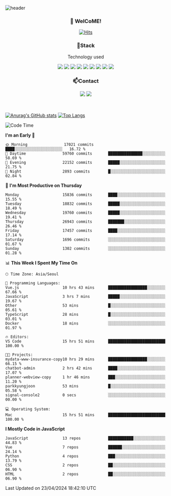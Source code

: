 ![header](https://capsule-render.vercel.app/api?type=waving&color=gradient&height=200&text=Kyungjoon&fontAlign=70&fontAlignY=40&animation=twinkling)

<h3 align="center">👋 WelCoME!</h3>

<div align=center>
  
[![Hits](https://hits.seeyoufarm.com/api/count/incr/badge.svg?url=https%3A%2F%2Fgithub.com%2Fuvula6921&count_bg=%2322BAC9&title_bg=%23827F7F&icon=iconify.svg&icon_color=%2325A27F&title=visits&edge_flat=false)](https://hits.seeyoufarm.com)
  
</div>
<h3 align="center">📌Stack</h3>
<p align="center">Technology used</p>
<div align="center"><img src="https://img.shields.io/badge/HTML5-E34F26?style=flat-square&logo=HTML5&logoColor=white"></img> <img src="https://img.shields.io/badge/CSS3-0A84FF?style=flat-square&logo=CSS3&logoColor=white"></img> <img src="https://img.shields.io/badge/JavaScript-FFCD11?style=flat-square&logo=JavaScript&logoColor=white"></img> <img src="https://img.shields.io/badge/React-00BCF6?style=flat-square&logo=React&logoColor=white"></img> <img src="https://img.shields.io/badge/jQuery-3655FF?style=flat-square&logo=jQuery&logoColor=white"></img> <img src="https://img.shields.io/badge/Ruby-E0115F?style=flat-square&logo=Ruby&logoColor=white"></img> <img src="https://img.shields.io/badge/Python-4B8BBE?style=flat-square&logo=Python&logoColor=white"></img> <img src="https://img.shields.io/badge/Vue-4FC08D?style=flat-square&logo=Vue.js&logoColor=white"></img> <img src="https://img.shields.io/badge/Nuxt-00DC82?style=flat-square&logo=Nuxt.js&logoColor=white"></img></div>

<h3 align="center">📫Contact</h3>
<div align="center"><a href="https://velog.io/@uvula6921/"><img src="https://img.shields.io/badge/Blog-20c997?style=flat-square&logo=V&logoColor=white"/></a> <a href="pkj6921@gmail.com"><img src="https://img.shields.io/badge/Gmail-EA4335?style=flat-square&logo=Gmail&logoColor=white"/></a></div>
<br>
<br>

[![Anurag's GitHub stats](https://github-readme-stats.vercel.app/api?username=uvula6921&hide=stars,issues&show_icons=true&count_private=true&theme=tokyonight)](https://github.com/anuraghazra/github-readme-stats)
[![Top Langs](https://github-readme-stats.vercel.app/api/top-langs/?username=uvula6921&hide=css,jupyter%20notebook,html&exclude_repo=uvula6921,uvula6921.github.io&layout=compact&langs_count=8)](https://github.com/anuraghazra/github-readme-stats)

<!--START_SECTION:waka-->
![Code Time](http://img.shields.io/badge/Code%20Time-2%2C227%20hrs%208%20mins-blue)

**I'm an Early 🐤** 

```text
🌞 Morning                17021 commits       ████░░░░░░░░░░░░░░░░░░░░░   16.72 % 
🌆 Daytime                59760 commits       ███████████████░░░░░░░░░░   58.69 % 
🌃 Evening                22152 commits       █████░░░░░░░░░░░░░░░░░░░░   21.75 % 
🌙 Night                  2893 commits        █░░░░░░░░░░░░░░░░░░░░░░░░   02.84 % 
```
📅 **I'm Most Productive on Thursday** 

```text
Monday                   15836 commits       ████░░░░░░░░░░░░░░░░░░░░░   15.55 % 
Tuesday                  18832 commits       █████░░░░░░░░░░░░░░░░░░░░   18.49 % 
Wednesday                19760 commits       █████░░░░░░░░░░░░░░░░░░░░   19.41 % 
Thursday                 26943 commits       ███████░░░░░░░░░░░░░░░░░░   26.46 % 
Friday                   17457 commits       ████░░░░░░░░░░░░░░░░░░░░░   17.14 % 
Saturday                 1696 commits        ░░░░░░░░░░░░░░░░░░░░░░░░░   01.67 % 
Sunday                   1302 commits        ░░░░░░░░░░░░░░░░░░░░░░░░░   01.28 % 
```


📊 **This Week I Spent My Time On** 

```text
🕑︎ Time Zone: Asia/Seoul

💬 Programming Languages: 
Vue.js                   10 hrs 43 mins      █████████████████░░░░░░░░   67.66 % 
JavaScript               3 hrs 7 mins        █████░░░░░░░░░░░░░░░░░░░░   19.67 % 
Other                    53 mins             █░░░░░░░░░░░░░░░░░░░░░░░░   05.61 % 
TypeScript               28 mins             █░░░░░░░░░░░░░░░░░░░░░░░░   03.01 % 
Docker                   18 mins             ░░░░░░░░░░░░░░░░░░░░░░░░░   01.97 % 

🔥 Editors: 
VS Code                  15 hrs 51 mins      █████████████████████████   100.00 % 

🐱‍💻 Projects: 
mydata-www-insurance-copy10 hrs 29 mins      █████████████████░░░░░░░░   66.15 % 
chatbot-admin            2 hrs 42 mins       ████░░░░░░░░░░░░░░░░░░░░░   17.07 % 
planner-webview-copy     1 hr 46 mins        ███░░░░░░░░░░░░░░░░░░░░░░   11.20 % 
parkkyungjoon            53 mins             █░░░░░░░░░░░░░░░░░░░░░░░░   05.58 % 
signal-console2          0 secs              ░░░░░░░░░░░░░░░░░░░░░░░░░   00.00 % 

💻 Operating System: 
Mac                      15 hrs 51 mins      █████████████████████████   100.00 % 
```

**I Mostly Code in JavaScript** 

```text
JavaScript               13 repos            ███████████░░░░░░░░░░░░░░   44.83 % 
Vue                      7 repos             ██████░░░░░░░░░░░░░░░░░░░   24.14 % 
Python                   4 repos             ███░░░░░░░░░░░░░░░░░░░░░░   13.79 % 
CSS                      2 repos             ██░░░░░░░░░░░░░░░░░░░░░░░   06.90 % 
HTML                     2 repos             ██░░░░░░░░░░░░░░░░░░░░░░░   06.90 % 
```




 Last Updated on 23/04/2024 18:42:10 UTC
<!--END_SECTION:waka-->
